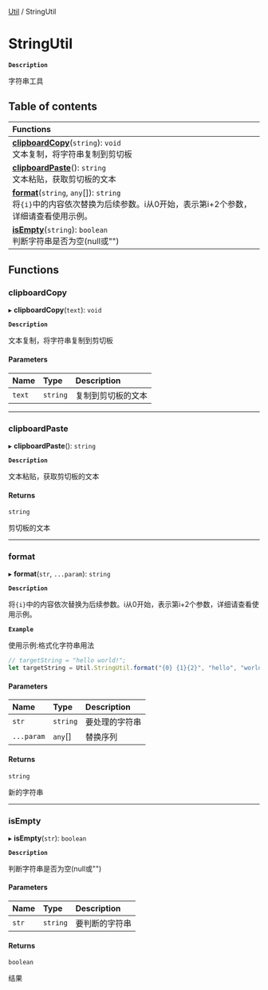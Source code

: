 [Util](Util.Util.md) / StringUtil

# StringUtil <Badge type="tip" text="Namespace" /> 

**`Description`**

字符串工具

## Table of contents

| Functions |
| :-----|
| **[clipboardCopy](Util.StringUtil.md#clipboardcopy)**(`string`): `void` <br> 文本复制，将字符串复制到剪切板|
| **[clipboardPaste](Util.StringUtil.md#clipboardpaste)**(): `string` <br> 文本粘贴，获取剪切板的文本|
| **[format](Util.StringUtil.md#format)**(`string`, `any`[]): `string` <br> 将`{i}`中的内容依次替换为后续参数。i从0开始，表示第i+2个参数，详细请查看使用示例。|
| **[isEmpty](Util.StringUtil.md#isempty)**(`string`): `boolean` <br> 判断字符串是否为空(null或"")|

## Functions

### clipboardCopy  

▸ **clipboardCopy**(`text`): `void` <Badge type="tip" text="other" />

**`Description`**

文本复制，将字符串复制到剪切板


#### Parameters

| Name | Type | Description |
| :------ | :------ | :------ |
| `text` | `string` | 复制到剪切板的文本 |


___

### clipboardPaste  

▸ **clipboardPaste**(): `string` <Badge type="tip" text="other" />

**`Description`**

文本粘贴，获取剪切板的文本


#### Returns

`string`

剪切板的文本

___

### format  

▸ **format**(`str`, `...param`): `string`

**`Description`**

将`{i}`中的内容依次替换为后续参数。i从0开始，表示第i+2个参数，详细请查看使用示例。


**`Example`**

使用示例:格式化字符串用法
```ts
// targetString = "hello world!";
let targetString = Util.StringUtil.format("{0} {1}{2}", "hello", "world", "!"); <Badge type="tip" text="other" />
```

#### Parameters

| Name | Type | Description |
| :------ | :------ | :------ |
| `str` | `string` |  要处理的字符串 |
| `...param` | `any`[] |  替换序列 |

#### Returns

`string`

新的字符串

___

### isEmpty  

▸ **isEmpty**(`str`): `boolean` <Badge type="tip" text="other" />

**`Description`**

判断字符串是否为空(null或"")


#### Parameters

| Name | Type | Description |
| :------ | :------ | :------ |
| `str` | `string` |  要判断的字符串 |

#### Returns

`boolean`

结果
